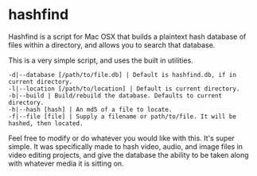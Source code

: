 # hashfind
Hashfind is a script for Mac OSX that builds a plaintext hash database of files within a directory, and allows you to search that database.

This is a very simple script, and uses the built in utilities.

    -d|--database [/path/to/file.db] | Default is hashfind.db, if in current directory.
    -l|--location [/path/to/location] | Default is current directory.
    -b|--build | Build/rebuild the database. Defaults to current directory.
    -h|--hash [hash] | An md5 of a file to locate.
    -f|--file [file] | Supply a filename or path/to/file. It will be hashed, then located.
    
Feel free to modify or do whatever you would like with this. It's super simple. It was specifically made to hash video, audio, and image files in video editing projects, and give the database the ability to be taken along with whatever media it is sitting on.
